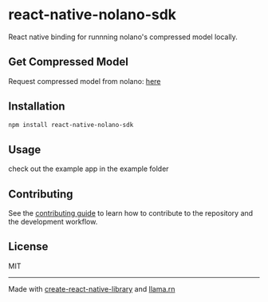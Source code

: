# react-native-nolano-sdk

React native binding for runnning nolano's compressed model locally.  

## Get Compressed Model
Request compressed model from nolano: [here](https://docs.google.com/forms/d/e/1FAIpQLScDahFBFai0MZzJ4KbebHNuKZ4LVyzInoC5sDqUlaLFFk7bKQ/viewform?usp=sf_link)

## Installation

```sh
npm install react-native-nolano-sdk
```

## Usage

check out the example app in the example folder

## Contributing

See the [contributing guide](CONTRIBUTING.md) to learn how to contribute to the repository and the development workflow.

## License

MIT

---

Made with [create-react-native-library](https://github.com/callstack/react-native-builder-bob) and [llama.rn](https://github.com/mybigday/llama.rn)
